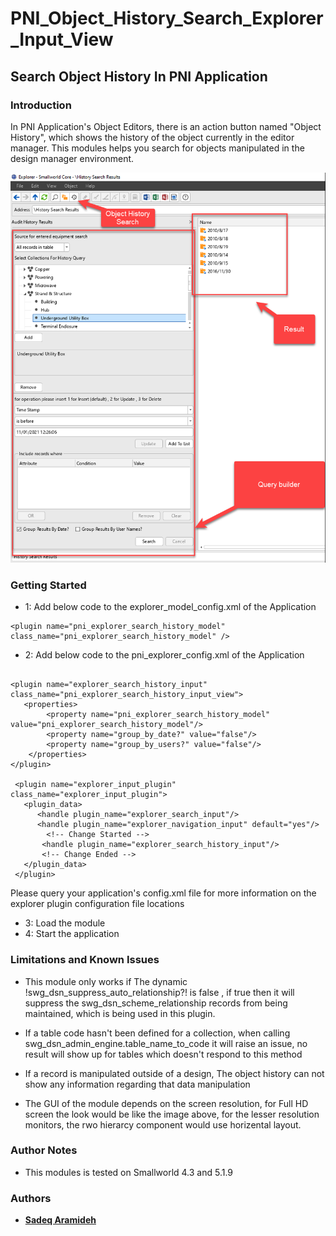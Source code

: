 # PNI_Object_History_Search_Explorer_Input_View

## Search Object History In PNI Application


### Introduction


In PNI Application's Object Editors, there is an action button named "Object History", which shows the history of the object currently in the editor manager. This modules helps you search for objects manipulated in the design manager environment.

![](https://github.com/Aramideh/PNI_Object_History_Search_Explorer_Input_View/blob/main/resources/Object_History_Search.png)




### Getting Started


* 1: Add below code to the explorer_model_config.xml of the Application
```
<plugin name="pni_explorer_search_history_model"  class_name="pni_explorer_search_history_model" />
```
	
	
* 2: Add below code to the pni_explorer_config.xml of the Application
```	

<plugin name="explorer_search_history_input" class_name="pni_explorer_search_history_input_view">
   <properties>
		<property name="pni_explorer_search_history_model" value="pni_explorer_search_history_model"/>
		<property name="group_by_date?" value="false"/>
		<property name="group_by_users?" value="false"/>
	</properties>
</plugin>	

 <plugin name="explorer_input_plugin"  class_name="explorer_input_plugin">
   <plugin_data>
	  <handle plugin_name="explorer_search_input"/>
	  <handle plugin_name="explorer_navigation_input" default="yes"/>
		<!-- Change Started -->
	   <handle plugin_name="explorer_search_history_input"/>
	   <!-- Change Ended -->			  
   </plugin_data>
 </plugin>

```
 Please query your application's config.xml file for more information on the explorer plugin configuration file locations

* 3: Load the module
* 4: Start the application

### Limitations and Known Issues

* This module only works if The dynamic !swg_dsn_suppress_auto_relationship?! is false , if  true then it will suppress the swg_dsn_scheme_relationship records from being maintained, which is being used in this plugin.
 
* If a table code hasn't been defined for a collection, when calling  swg_dsn_admin_engine.table_name_to_code it will raise an issue, no result will show up  for  tables which doesn't respond to this method

* If a record is manipulated outside of a design, The object history can not show any information regarding that data manipulation

* The GUI of the module depends on the screen resolution, for Full HD screen the look would be like the image above, for the lesser resolution monitors, the rwo hierarcy component would use horizental layout.



### Author Notes

 * This modules is tested on Smallworld 4.3 and 5.1.9 

### Authors
* [**Sadeq Aramideh**](https://github.com/Aramideh)


